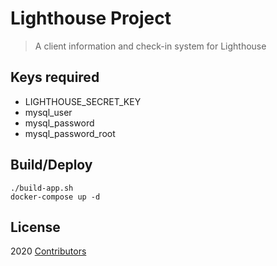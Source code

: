 # Lighthouse Project

> A client information and check-in system for Lighthouse


## Keys required
- LIGHTHOUSE_SECRET_KEY
- mysql_user
- mysql_password
- mysql_password_root


## Build/Deploy
```
./build-app.sh
docker-compose up -d
```

## License

2020 [Contributors](https://github.com/le717/lighthouse/graphs/contributors)
